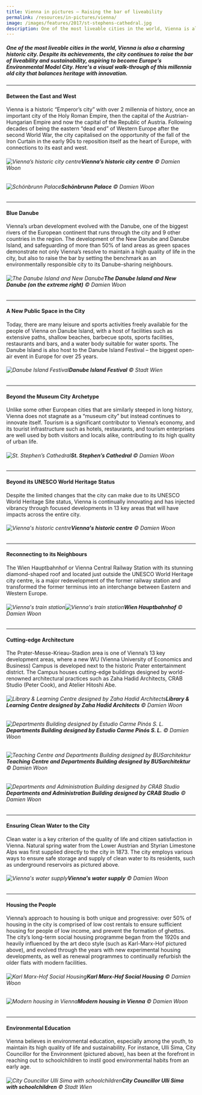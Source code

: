 ```yaml
---
title: Vienna in pictures — Raising the bar of liveability
permalink: /resources/in-pictures/vienna/
image: /images/features/2017/st-stephens-cathedral.jpg
description: One of the most liveable cities in the world, Vienna is also a charming historic city. Despite its achievements, the city continues to raise the bar of liveability and sustainability, aspiring to become Europe’s Environmental Model City. Here's a visual walk-through of this millennia old city that balances heritage with innovation.
---
```


##### One of the most liveable cities in the world, Vienna is also a charming historic city. Despite its achievements, the city continues to raise the bar of liveability and sustainability, aspiring to become Europe’s Environmental Model City. Here's a visual walk-through of this millennia old city that balances heritage with innovation.

---

#### **Between the East and West**

Vienna is a historic “Emperor’s city” with over 2 millennia of history, once an important city of the Holy Roman Empire, then the capital of the Austrian-Hungarian Empire and now the capital of the Republic of Austria. Following decades of being the eastern “dead end” of Western Europe after the second World War, the city capitalised on the opportunity of the fall of the Iron Curtain in the early 90s to reposition itself as the heart of Europe, with connections to its east and west.

###### ![Vienna’s historic city centre](/images/features/2017/vienna-aerial.jpg/)**Vienna’s historic city centre** © Damien Woon

###### ![Schönbrunn Palace](/images/features/2017/schobrunn-palace.jpg/)**Schönbrunn Palace** © Damien Woon

---

#### **Blue Danube**

Vienna’s urban development evolved with the Danube, one of the biggest rivers of the European continent that runs through the city and 9 other countries in the region. The development of the New Danube and Danube Island, and safeguarding of more than 50% of land areas as green spaces demonstrate not only Vienna’s resolve to maintain a high quality of life in the city, but also to raise the bar by setting the benchmark as an environmentally responsible city to its Danube-sharing neighbours.

###### ![The Danube Island and New Danube](/images/features/2017/danube-island.jpg/)**The Danube Island and New Danube (on the extreme right)** © Damien Woon

---

#### **A New Public Space in the City**

Today, there are many leisure and sports activities freely available for the people of Vienna on Danube Island, with a host of facilities such as extensive paths, shallow beaches, barbecue spots, sports facilities, restaurants and bars, and a water body suitable for water sports. The Danube Island is also host to the Danube Island Festival – the biggest open-air event in Europe for over 25 years.

###### ![Danube Island Festival](/images/features/2017/danube-island-festival.jpg/)**Danube Island Festival** © Stadt Wien

---

#### **Beyond the Museum City Archetype**

Unlike some other European cities that are similarly steeped in long history, Vienna does not stagnate as a “museum city” but instead continues to innovate itself. Tourism is a significant contributor to Vienna’s economy, and its tourist infrastructure such as hotels, restaurants, and tourism enterprises are well used by both visitors and locals alike, contributing to its high quality of urban life.

###### ![St. Stephen’s Cathedral](/images/features/2017/st-stephens-cathedral.jpg/)**St. Stephen’s Cathedral** © Damien Woon

---

#### **Beyond its UNESCO World Heritage Status**

Despite the limited changes that the city can make due to its UNESCO World Heritage Site status, Vienna is continually innovating and has injected vibrancy through focused developments in 13 key areas that will have impacts across the entire city.

###### ![Vienna's historic centre](/images/features/2017/vienna-centre.jpg/)**Vienna's historic centre** © Damien Woon

---

#### **Reconnecting to its Neighbours**

The Wien Hauptbahnhof or Vienna Central Railway Station with its stunning diamond-shaped roof and located just outside the UNESCO World Heritage city centre, is a major redevelopment of the former railway station and transformed the former terminus into an interchange between Eastern and Western Europe.

###### ![Vienna's train station](/images/features/2017/vienna-train-station.jpg/)![Vienna's train station](/images/features/2017/vienna-train-station2.jpg/)**Wien Hauptbahnhof** © Damien Woon

---

#### **Cutting-edge Architecture**

The Prater-Messe-Krieau-Stadion area is one of Vienna’s 13 key development areas, where a new WU (Vienna University of Economics and Business) Campus is developed next to the historic Prater entertainment district. The Campus houses cutting-edge buildings designed by world-renowned architectural practices such as Zaha Hadid Architects, CRAB Studio (Peter Cook), and Atelier Hitoshi Abe.

###### ![Library & Learning Centre designed by Zaha Hadid Architects](/images/features/2017/vienna-zaha.jpg/)**Library & Learning Centre designed by Zaha Hadid Architects** © Damien Woon

###### ![Departments Building designed by Estudio Carme Pinós S. L.](/images/features/2017/vienna-departments-building.jpg/)**Departments Building designed by Estudio Carme Pinós S. L.** © Damien Woon

###### ![Teaching Centre and Departments Building designed by BUSarchitektur](/images/features/2017/vienna-teaching-centre.jpg/)**Teaching Centre and Departments Building designed by BUSarchitektur** © Damien Woon

###### ![Departments and Administration Building designed by CRAB Studio](/images/features/2017/vienna-crab-studio.jpg/)**Departments and Administration Building designed by CRAB Studio** © Damien Woon

---

#### **Ensuring Clean Water to the City**

Clean water is a key criterion of the quality of life and citizen satisfaction in Vienna. Natural spring water from the Lower Austrian and Styrian Limestone Alps was first supplied directly to the city in 1873. The city employs various ways to ensure safe storage and supply of clean water to its residents, such as underground reservoirs as pictured above.

###### ![Vienna's water supply](/images/features/2017/vienna-water.jpg/)**Vienna's water supply** © Damien Woon

---

#### **Housing the People**

Vienna’s approach to housing is both unique and progressive: over 50% of housing in the city is comprised of low cost rentals to ensure sufficient housing for people of low income, and prevent the formation of ghettos. The city’s long-term social housing programme began from the 1920s and heavily influenced by the art deco style (such as Karl-Marx-Hof pictured above), and evolved through the years with new experimental housing developments, as well as renewal programmes to continually refurbish the older flats with modern facilities.

###### ![Karl Marx-Hof Social Housing](/images/features/2017/vienna-social-housing.jpg/)**Karl Marx-Hof Social Housing** © Damien Woon

###### ![Modern housing in Vienna](/images/features/2017/vienna-housing.jpg/)**Modern housing in Vienna** © Damien Woon

---

#### **Environmental Education**

Vienna believes in environmental education, especially among the youth, to maintain its high quality of life and sustainability. For instance, Ulli Sima, City Councillor for the Environment (pictured above), has been at the forefront in reaching out to schoolchildren to instil good environmental habits from an early age. 

###### ![City Councillor Ulli Sima with schoolchildren ](/images/features/2017/vienna-environment-education.jpg/)**City Councillor Ulli Sima with schoolchildren** © Stadt Wien
